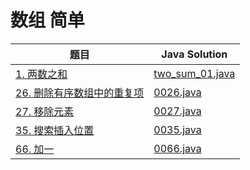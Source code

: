 
# 数组 简单
题目|Java Solution
--|--
[1. 两数之和](https://leetcode.cn/problems/two-sum/)|[two_sum_01.java](leetcode/1001-1010/java/two_sum_01.java)
[26. 删除有序数组中的重复项](https://leetcode.cn/problems/remove-duplicates-from-sorted-array/)|[0026.java](leetcode/1021-1030/java/0026.java)
[27. 移除元素](https://leetcode.cn/problems/remove-element/)|[0027.java](leetcode/1021-1030/java/0027.java)
[35. 搜索插入位置](https://leetcode.cn/problems/search-insert-position/)|[0035.java](leetcode/1031-1040/java/0035.java)
[66. 加一](https://leetcode.cn/problems/plus-one/)|[0066.java](leetcode/1031-1040/java/0066.java)